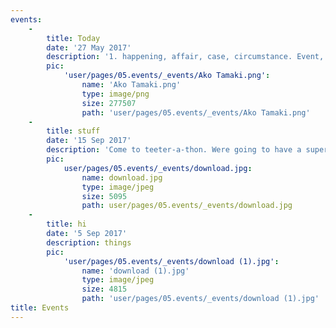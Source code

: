 ```yaml
---
events:
    -
        title: Today
        date: '27 May 2017'
        description: '1. happening, affair, case, circumstance. Event, episode, incident, occurrence are terms for a happening. An event is usually an important happening: historical events.An episode is one of a series of happenings in a person''s life or in a narrative: an episode in one''s life.An incident is an event of usually minor importance: an amusing incident in a play.An occurrence is something that happens, often by surprise: His arrival was an unexpected occurrence. 2. consequence.'
        pic:
            'user/pages/05.events/_events/Ako Tamaki.png':
                name: 'Ako Tamaki.png'
                type: image/png
                size: 277507
                path: 'user/pages/05.events/_events/Ako Tamaki.png'
    -
        title: stuff
        date: '15 Sep 2017'
        description: 'Come to teeter-a-thon. Were going to have a super great event where we shoot people with squirt guns and set them on fire. Come join us at the house!'
        pic:
            user/pages/05.events/_events/download.jpg:
                name: download.jpg
                type: image/jpeg
                size: 5095
                path: user/pages/05.events/_events/download.jpg
    -
        title: hi
        date: '5 Sep 2017'
        description: things
        pic:
            'user/pages/05.events/_events/download (1).jpg':
                name: 'download (1).jpg'
                type: image/jpeg
                size: 4815
                path: 'user/pages/05.events/_events/download (1).jpg'
title: Events
---
```



